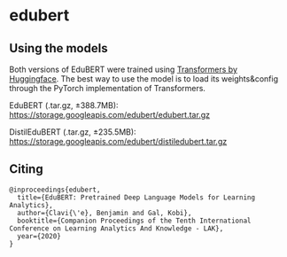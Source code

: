 # edubert

## Using the models

Both versions of EduBERT were trained using [Transformers by Huggingface](https://github.com/huggingface/transformers). The best way to use the model is to load its weights&config through the PyTorch implementation of Transformers.

EduBERT (.tar.gz, ±388.7MB): https://storage.googleapis.com/edubert/edubert.tar.gz

DistilEduBERT (.tar.gz, ±235.5MB): https://storage.googleapis.com/edubert/distiledubert.tar.gz


## Citing

```
@inproceedings{edubert,
  title={EduBERT: Pretrained Deep Language Models for Learning Analytics},
  author={Clavi{\'e}, Benjamin and Gal, Kobi},
  booktitle={Companion Proceedings of the Tenth International Conference on Learning Analytics And Knowledge - LAK},
  year={2020}
}
```
